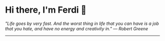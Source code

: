 <h1>Hi there, I'm Ferdi 👋</h1>

<p><em>
  "Life goes by very fast. And the worst thing in life that you can have is a job that you hate, and have no energy and creativity in." — Robert Greene
</em></p>

---
